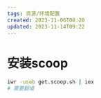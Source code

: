 ```yaml
---
tags: 资源/环境配置
created: 2023-11-06T08:20
updated: 2023-11-14T09:22
---
```

# 安装scoop

```bash
iwr -useb get.scoop.sh | iex
# 需要翻墙
```

　　‍

　　‍

　　‍
